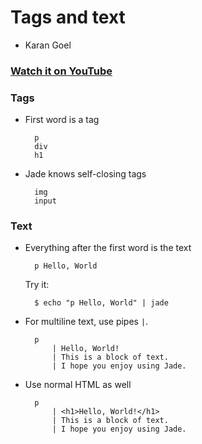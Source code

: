 Tags and text
===============

- Karan Goel

### [Watch it on YouTube](https://www.youtube.com/watch?v=VG6LI5D-oUs)

### Tags

- First word is a tag

        p
        div
        h1

- Jade knows self-closing tags

        img
        input

### Text

- Everything after the first word is the text

        p Hello, World

    Try it:

        $ echo "p Hello, World" | jade

- For multiline text, use pipes `|`.

        p
            | Hello, World!
            | This is a block of text.
            | I hope you enjoy using Jade.

- Use normal HTML as well

        p
            | <h1>Hello, World!</h1>
            | This is a block of text.
            | I hope you enjoy using Jade.

